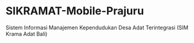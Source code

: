 # SIKRAMAT-Mobile-Prajuru
Sistem Informasi Manajemen Kependudukan Desa Adat Terintegrasi (SIM Krama Adat Bali)
